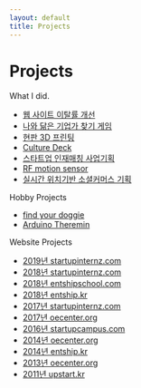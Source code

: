 ```yaml
---
layout: default
title: Projects
---
```

<div id="contact">
	<h1 class="pageTitle">Projects</h1>
	<div class="projectsContent">
		What I did.
	</div>
	<ul>
		<li><a href="./웹-사이트-이탈률-개선">웹 사이트 이탈률 개선</a></li>
		<li><a href="./나와-닮은-기업가-찾기-게임">나와 닮은 기업가 찾기 게임</a></li>
		<li><a href="./현판-3D-프린팅">현판 3D 프린팅</a></li>
		<li><a href="./culture-deck">Culture Deck</a></li>
		<li><a href="./스타트업-인재매칭-사업기획">스타트업 인재매칭 사업기획</a></li>
		<li><a href="./RF-motion-sensor">RF motion sensor</a></li>
		<li><a href="./실시간-위치기반-소셜커머스-기획">실시간 위치기반 소셜커머스 기획</a></li>
	</ul>
	<div class="projectsContent">
		Hobby Projects
	</div>
	<ul>
		<li><a href="./find-your-doggie">find your doggie</a></li>
		<li><a href="./arduino-theremin">Arduino Theremin</a></li>
	</ul>
	<div class="projectsContent">
		Website Projects
	</div>
	<ul>
		<li><a href="./2019-startupinternz">2019년 startupinternz.com</a></li>
		<li><a href="./2018-startupinternz">2018년 startupinternz.com</a></li>
		<li><a href="./2018-entshipschool">2018년 entshipschool.com</a></li>
		<li><a href="./2018-entship">2018년 entship.kr</a></li>
		<li><a href="./2017-startupinternz">2017년 startupinternz.com</a></li>
		<li><a href="./2017-oecenter">2017년 oecenter.org</a></li>
		<li><a href="./2016-startupcampus">2016년 startupcampus.com</a></li>
		<li><a href="./2014-oecenter">2014년 oecenter.org</a></li>
		<li><a href="./2014-entship">2014년 entship.kr</a></li>
		<li><a href="./2013-oecenter">2013년 oecenter.org</a></li>
		<li><a href="./2011-upstart">2011년 upstart.kr</a></li>
	</ul>
</div>
